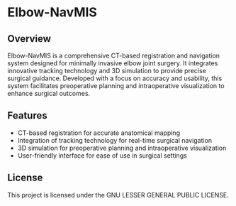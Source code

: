 # Elbow-NavMIS

## Overview
Elbow-NavMIS is a comprehensive CT-based registration and navigation system designed for minimally invasive elbow joint surgery. It integrates innovative tracking technology and 3D simulation to provide precise surgical guidance. Developed with a focus on accuracy and usability, this system facilitates preoperative planning and intraoperative visualization to enhance surgical outcomes.

## Features
- CT-based registration for accurate anatomical mapping
- Integration of tracking technology for real-time surgical navigation
- 3D simulation for preoperative planning and intraoperative visualization
- User-friendly interface for ease of use in surgical settings

## License
This project is licensed under the GNU LESSER GENERAL PUBLIC LICENSE.
